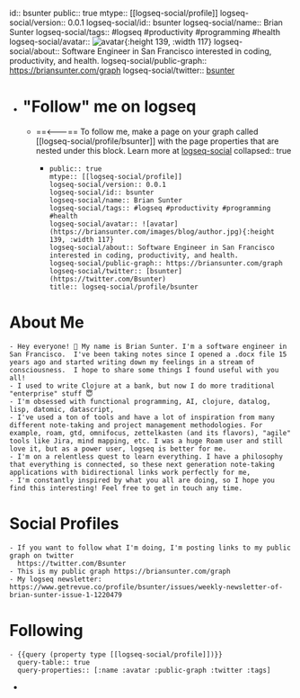 id:: bsunter
public:: true
mtype:: [[logseq-social/profile]]
logseq-social/version:: 0.0.1
logseq-social/id:: bsunter
logseq-social/name:: Brian Sunter
logseq-social/tags:: #logseq #productivity #programming #health
logseq-social/avatar:: ![avatar](https://briansunter.com/images/blog/author.jpg){:height 139, :width 117}
logseq-social/about:: Software Engineer in San Francisco interested in coding, productivity, and health.
logseq-social/public-graph:: https://briansunter.com/graph
logseq-social/twitter:: [bsunter](https://twitter.com/Bsunter)

- # "Follow" me on logseq
	- ==<---== To follow me, make a page on your graph called [[logseq-social/profile/bsunter]] with the page properties that are nested under this block. Learn more at [logseq-social](https://briansunter.com/graph/#/page/logseq-social)
	  collapsed:: true
		- ```
		  public:: true
		  mtype:: [[logseq-social/profile]]
		  logseq-social/version:: 0.0.1
		  logseq-social/id:: bsunter
		  logseq-social/name:: Brian Sunter
		  logseq-social/tags:: #logseq #productivity #programming #health
		  logseq-social/avatar:: ![avatar](https://briansunter.com/images/blog/author.jpg){:height 139, :width 117}
		  logseq-social/about:: Software Engineer in San Francisco interested in coding, productivity, and health.
		  logseq-social/public-graph:: https://briansunter.com/graph
		  logseq-social/twitter:: [bsunter](https://twitter.com/Bsunter)
		  title:: logseq-social/profile/bsunter
		  ```
# About Me
	- Hey everyone! 👋 My name is Brian Sunter. I'm a software engineer in San Francisco.  I've been taking notes since I opened a .docx file 15 years ago and started writing down my feelings in a stream of consciousness.  I hope to share some things I found useful with you all!
	- I used to write Clojure at a bank, but now I do more traditional "enterprise" stuff 😇
	- I'm obsessed with functional programming, AI, clojure, datalog, lisp, datomic, datascript,
	- I've used a ton of tools and have a lot of inspiration from many different note-taking and project management methodologies. For example, roam, gtd, omnifocus, zettelkasten (and its flavors), "agile" tools like Jira, mind mapping, etc. I was a huge Roam user and still love it, but as a power user, logseq is better for me.
	- I'm on a relentless quest to learn everything. I have a philosophy that everything is connected, so these next generation note-taking applications with bidirectional links work perfectly for me,
	- I'm constantly inspired by what you all are doing, so I hope you find this interesting! Feel free to get in touch any time.
# Social Profiles
	- If you want to follow what I'm doing, I'm posting links to my public graph on twitter 
	  https://twitter.com/Bsunter
	- This is my public graph https://briansunter.com/graph
	- My logseq newsletter: https://www.getrevue.co/profile/bsunter/issues/weekly-newsletter-of-brian-sunter-issue-1-1220479
# Following
	- {{query (property type [[logseq-social/profile]])}}
	  query-table:: true
	  query-properties:: [:name :avatar :public-graph :twitter :tags]
-